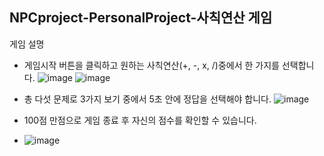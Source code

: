 ## NPCproject-PersonalProject-사칙연산 게임
게임 설명
- 게임시작 버튼을 클릭하고 원하는 사칙연산(+, -, x, /)중에서 한 가지를 선택합니다.
![image](https://user-images.githubusercontent.com/86431761/222079473-81ab48d6-4b21-489c-a71e-037c01abf651.png)  ![image](https://user-images.githubusercontent.com/86431761/222079593-1acee3a9-9e03-404d-940c-8efc09863e60.png)

- 총 다섯 문제로 3가지 보기 중에서 5초 안에 정답을 선택해야 합니다.
![image](https://user-images.githubusercontent.com/86431761/222079713-8c8cbf83-f258-4ce4-81e6-8bb1a538190b.png)

- 100점 만점으로 게임 종료 후 자신의 점수를 확인할 수 있습니다.
- ![image](https://user-images.githubusercontent.com/86431761/222079740-d816a98c-810e-4daf-8981-f65f766c63c6.png)
